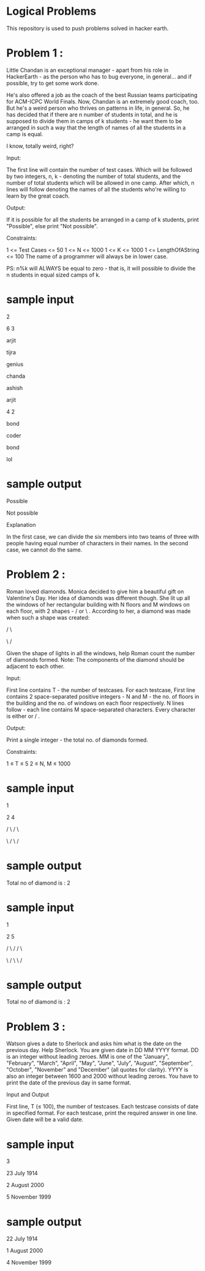 # Logical Problems

This repository is used to push problems solved in hacker earth.


# Problem 1 : 

Little Chandan is an exceptional manager - apart from his role in HackerEarth - as the person who has to bug everyone, in general... and if possible, try to get some work done.

He's also offered a job as the coach of the best Russian teams participating for ACM-ICPC World Finals. Now, Chandan is an extremely good coach, too. But he's a weird person who thrives on patterns in life, in general. So, he has decided that if there are n number of students in total, and he is supposed to divide them in camps of k students - he want them to be arranged in such a way that the length of names of all the students in a camp is equal.

I know, totally weird, right?

Input:

The first line will contain the number of test cases. Which will be followed by two integers, n, k - denoting the number of total students, and the number of total students which will be allowed in one camp. After which, n lines will follow denoting the names of all the students who're willing to learn by the great coach.

Output:

If it is possible for all the students be arranged in a camp of k students, print "Possible", else print "Not possible".

Constraints:

1 <= Test Cases <= 50
1 <= N <= 1000
1 <= K <= 1000
1 <= LengthOfAString <= 100
The name of a programmer will always be in lower case.

PS: n%k will ALWAYS be equal to zero - that is, it will possible to divide the n students in equal sized camps of k.

# sample input 

2

6 3

arjit

tijra

genius

chanda

ashish

arjit

4 2

bond

coder

bond

lol

# sample output 

Possible

Not possible

Explanation

In the first case, we can divide the six members into two teams of three with people having equal number of characters in their names. In the second case, we cannot do the same.

# Problem 2 : 

Roman loved diamonds. Monica decided to give him a beautiful gift on Valentine's Day. 
Her idea of diamonds was different though. She lit up all the windows of her rectangular building with N floors and M windows on each floor, with 2 shapes - / or \ . 
According to her, a diamond was made when such a shape was created:

/ \

\ /

Given the shape of lights in all the windows, help Roman count the number of diamonds formed.
Note: The components of the diamond should be adjacent to each other.

Input:

First line contains T - the number of testcases.
For each testcase,
First line contains 2 space-separated positive integers - N and M - the no. of floors in the building and the no. of windows on each floor respectively.
N lines follow - each line contains M space-separated characters. Every character is either or / .

Output:

Print a single integer - the total no. of diamonds formed.

Constraints:

1 ≤ T ≤ 5
2 ≤ N, M ≤ 1000

# sample input 

1

2 4

/ \ / \

\ / \ /

# sample output 

Total no of diamond is : 2

# sample input 

1

2 5

/ \ / / \

\ / \ \ /

# sample output

Total no of diamond is : 2

# Problem 3 : 

Watson gives a date to Sherlock and asks him what is the date on the previous day. Help Sherlock. 
You are given date in DD MM YYYY format. DD is an integer without leading zeroes. 
MM is one of the "January", "February", "March", "April", "May", "June", "July", "August", "September", "October", "November" and "December" (all quotes for clarity). 
YYYY is also an integer between 1600 and 2000 without leading zeroes. You have to print the date of the previous day in same format.

Input and Output

First line, T (≤ 100), the number of testcases. Each testcase consists of date in specified format. For each testcase, print the required answer in one line. Given date will be a valid date.

# sample input 

3

23 July 1914

2 August 2000

5 November 1999

# sample output 

22 July 1914

1 August 2000

4 November 1999
